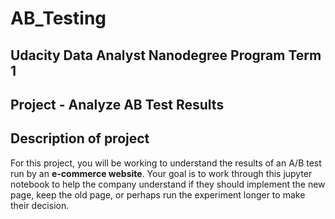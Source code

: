 # AB_Testing
## Udacity Data Analyst Nanodegree Program Term 1
## Project - Analyze AB Test Results

## Description of project
For this project, you will be working to understand the results of an A/B test run by an **e-commerce website**. Your goal is to work through this jupyter notebook to help the company understand if they should implement the new page, keep the old page, or perhaps run the experiment longer to make their decision.
